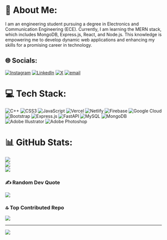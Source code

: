 # 💫 About Me:
I am an engineering student pursuing a degree in Electronics and Communication Engineering (ECE). Currently, I am learning the MERN stack, which includes MongoDB, Express.js, React, and Node.js. This knowledge is empowering me to develop dynamic web applications and enhancing my skills for a promising career in technology.


## 🌐 Socials:
[![Instagram](https://img.shields.io/badge/Instagram-%23E4405F.svg?logo=Instagram&logoColor=white)](https://instagram.com/amrit._.shan._.06) [![LinkedIn](https://img.shields.io/badge/LinkedIn-%230077B5.svg?logo=linkedin&logoColor=white)](https://linkedin.com/in/amritanshu-shandilya) [![X](https://img.shields.io/badge/X-black.svg?logo=X&logoColor=white)](https://x.com/AmritShan06) [![email](https://img.shields.io/badge/Email-D14836?logo=gmail&logoColor=white)](mailto:amritshan06@gmail.com) 

# 💻 Tech Stack:
![C++](https://img.shields.io/badge/c++-%2300599C.svg?style=for-the-badge&logo=c%2B%2B&logoColor=white) ![CSS3](https://img.shields.io/badge/css3-%231572B6.svg?style=for-the-badge&logo=css3&logoColor=white) ![JavaScript](https://img.shields.io/badge/javascript-%23323330.svg?style=for-the-badge&logo=javascript&logoColor=%23F7DF1E) ![Vercel](https://img.shields.io/badge/vercel-%23000000.svg?style=for-the-badge&logo=vercel&logoColor=white) ![Netlify](https://img.shields.io/badge/netlify-%23000000.svg?style=for-the-badge&logo=netlify&logoColor=#00C7B7) ![Firebase](https://img.shields.io/badge/firebase-%23039BE5.svg?style=for-the-badge&logo=firebase) ![Google Cloud](https://img.shields.io/badge/GoogleCloud-%234285F4.svg?style=for-the-badge&logo=google-cloud&logoColor=white) ![Bootstrap](https://img.shields.io/badge/bootstrap-%238511FA.svg?style=for-the-badge&logo=bootstrap&logoColor=white) ![Express.js](https://img.shields.io/badge/express.js-%23404d59.svg?style=for-the-badge&logo=express&logoColor=%2361DAFB) ![FastAPI](https://img.shields.io/badge/FastAPI-005571?style=for-the-badge&logo=fastapi) ![MySQL](https://img.shields.io/badge/mysql-4479A1.svg?style=for-the-badge&logo=mysql&logoColor=white) ![MongoDB](https://img.shields.io/badge/MongoDB-%234ea94b.svg?style=for-the-badge&logo=mongodb&logoColor=white) ![Adobe Illustrator](https://img.shields.io/badge/adobe%20illustrator-%23FF9A00.svg?style=for-the-badge&logo=adobe%20illustrator&logoColor=white) ![Adobe Photoshop](https://img.shields.io/badge/adobe%20photoshop-%2331A8FF.svg?style=for-the-badge&logo=adobe%20photoshop&logoColor=white)
# 📊 GitHub Stats:
![](https://github-readme-stats.vercel.app/api?username=AmritShan06&theme=dark&hide_border=false&include_all_commits=false&count_private=false)<br/>
![](https://github-readme-streak-stats.herokuapp.com/?user=AmritShan06&theme=dark&hide_border=false)<br/>
![](https://github-readme-stats.vercel.app/api/top-langs/?username=AmritShan06&theme=dark&hide_border=false&include_all_commits=false&count_private=false&layout=compact)

### ✍️ Random Dev Quote
![](https://quotes-github-readme.vercel.app/api?type=horizontal&theme=radical)

### 🔝 Top Contributed Repo
![](https://github-contributor-stats.vercel.app/api?username=AmritShan06&limit=5&theme=dark&combine_all_yearly_contributions=true)

---
[![](https://visitcount.itsvg.in/api?id=AmritShan06&icon=0&color=0)](https://visitcount.itsvg.in)

<!-- Proudly created with GPRM ( https://gprm.itsvg.in ) -->
